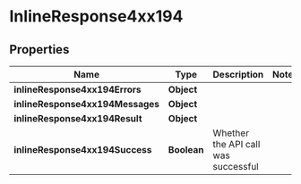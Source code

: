 # InlineResponse4xx194

## Properties
Name | Type | Description | Notes
------------ | ------------- | ------------- | -------------
**inlineResponse4xx194Errors** | **Object** |  | 
**inlineResponse4xx194Messages** | **Object** |  | 
**inlineResponse4xx194Result** | **Object** |  | 
**inlineResponse4xx194Success** | **Boolean** | Whether the API call was successful | 

